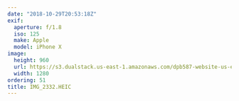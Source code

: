 ```yaml
---
date: "2018-10-29T20:53:18Z"
exif:
  aperture: f/1.8
  iso: 125
  make: Apple
  model: iPhone X
image:
  height: 960
  url: https://s3.dualstack.us-east-1.amazonaws.com/dpb587-website-us-east-1/asset/gallery/2018-europe-trip/43333835-fe42-acec-2060-fa0065f8db5b~1280.jpg
  width: 1280
ordering: 51
title: IMG_2332.HEIC
---
```

